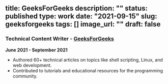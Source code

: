 title: GeeksForGeeks
description: ""
status: published
type: work
date: "2021-09-15"
slug: geeksforgeeks
tags: []
image_url: ""
draft: false
---

### Technical Content Writer - [GeeksForGeeks](https://www.geeksforgeeks.org/)
**June 2021 - September 2021**

- Authored 60+ technical articles on topics like shell scripting, Linux, and web development.
- Contributed to tutorials and educational resources for the programming community.

